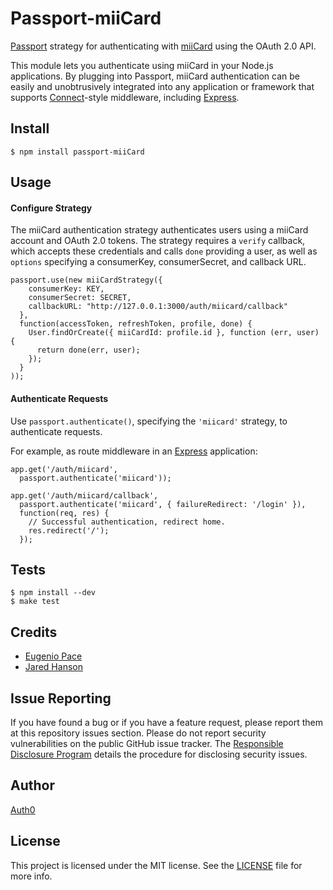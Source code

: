 # Passport-miiCard

[Passport](https://github.com/jaredhanson/passport) strategy for authenticating
with [miiCard](http://www.miicard.com/) using the OAuth 2.0 API.

This module lets you authenticate using miiCard in your Node.js applications.
By plugging into Passport, miiCard authentication can be easily and
unobtrusively integrated into any application or framework that supports
[Connect](http://www.senchalabs.org/connect/)-style middleware, including
[Express](http://expressjs.com/).

## Install

    $ npm install passport-miiCard

## Usage

#### Configure Strategy

The miiCard authentication strategy authenticates users using a miiCard account
and OAuth 2.0 tokens.  The strategy requires a `verify` callback, which accepts
these credentials and calls `done` providing a user, as well as `options`
specifying a consumerKey, consumerSecret, and callback URL.

    passport.use(new miiCardStrategy({
        consumerKey: KEY,
        consumerSecret: SECRET,
        callbackURL: "http://127.0.0.1:3000/auth/miicard/callback"
      },
      function(accessToken, refreshToken, profile, done) {
        User.findOrCreate({ miiCardId: profile.id }, function (err, user) {
          return done(err, user);
        });
      }
    ));

#### Authenticate Requests

Use `passport.authenticate()`, specifying the `'miicard'` strategy, to
authenticate requests.

For example, as route middleware in an [Express](http://expressjs.com/)
application:

    app.get('/auth/miicard',
      passport.authenticate('miicard'));

    app.get('/auth/miicard/callback',
      passport.authenticate('miicard', { failureRedirect: '/login' }),
      function(req, res) {
        // Successful authentication, redirect home.
        res.redirect('/');
      });

## Tests

    $ npm install --dev
    $ make test

## Credits

  - [Eugenio Pace](http://github.com/eugeniop)
  - [Jared Hanson](http://github.com/jaredhanson)

## Issue Reporting

If you have found a bug or if you have a feature request, please report them at this repository issues section. Please do not report security vulnerabilities on the public GitHub issue tracker. The [Responsible Disclosure Program](https://auth0.com/whitehat) details the procedure for disclosing security issues.

## Author

[Auth0](auth0.com)

## License

This project is licensed under the MIT license. See the [LICENSE](LICENSE) file for more info.
